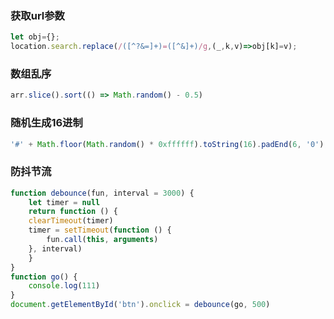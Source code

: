 ### 获取url参数
```javascript
let obj={};
location.search.replace(/([^?&=]+)=([^&]+)/g,(_,k,v)=>obj[k]=v);
```
### 数组乱序
```javascript
arr.slice().sort(() => Math.random() - 0.5)
```
### 随机生成16进制
```javascript
'#' + Math.floor(Math.random() * 0xffffff).toString(16).padEnd(6, '0');
```
### 防抖节流

```javascript
function debounce(fun, interval = 3000) {
    let timer = null
    return function () {
    clearTimeout(timer)
    timer = setTimeout(function () {
        fun.call(this, arguments)
    }, interval)
    }
}
function go() {
    console.log(111)
}
document.getElementById('btn').onclick = debounce(go, 500)
```